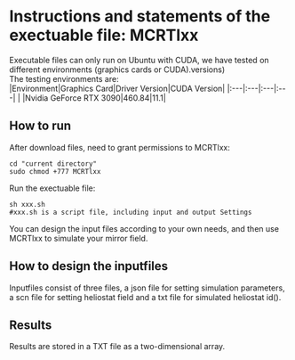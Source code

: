 # Instructions and statements of the exectuable file: MCRTlxx  
Executable files can only run on Ubuntu with CUDA, we have tested on different environments (graphics cards or CUDA).versions)  
The testing environments are:  
|Environment|Graphics Card|Driver Version|CUDA Version|
|:---|:---|:---|:---|
| |Nvidia GeForce RTX 3090|460.84|11.1| 

## How to run  
After download files, need to grant permissions to MCRTlxx:
```
cd "current directory"
sudo chmod +777 MCRTlxx
```  
Run the exectuable file:
```
sh xxx.sh 
#xxx.sh is a script file, including input and output Settings
```   
You can design the input files according to your own needs, and then use MCRTlxx to simulate your mirror field.

## How to design the inputfiles   
Inputfiles consist of three files, a json file for setting simulation parameters, a scn file for setting heliostat field and a txt file for simulated heliostat id().


## Results  
Results are stored in a TXT file as a two-dimensional array.

